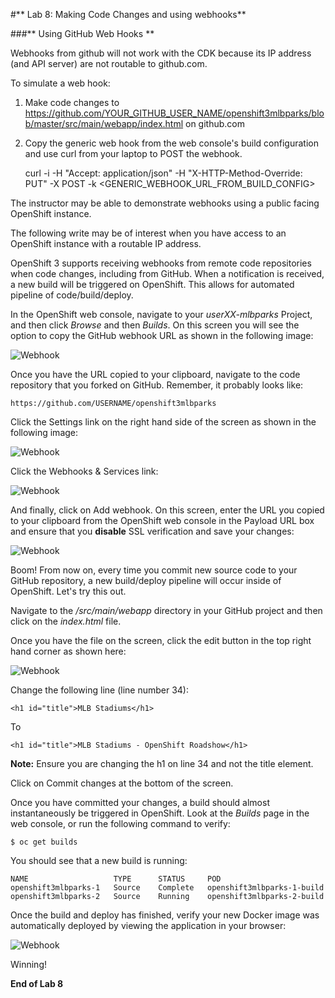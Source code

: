 #** Lab 8: Making Code Changes and using webhooks**

###** Using GitHub Web Hooks **

Webhooks from github will not work with the CDK because its IP address
(and API server) are not routable to github.com. 

To simulate a web hook:

1) Make code changes to https://github.com/YOUR_GITHUB_USER_NAME/openshift3mlbparks/blob/master/src/main/webapp/index.html on github.com

2) Copy the generic web hook from the web console's build configuration and use curl from your laptop to POST the webhook.

      curl -i -H "Accept: application/json" -H "X-HTTP-Method-Override: PUT" -X POST -k <GENERIC_WEBHOOK_URL_FROM_BUILD_CONFIG>

The instructor may be able to demonstrate webhooks using a public facing OpenShift instance.

The following write may be of interest when you have access to an OpenShift
instance with a routable IP address.

OpenShift 3 supports receiving webhooks from remote code repositories when code
changes, including from GitHub. When a notification is received, a new build
will be triggered on OpenShift. This allows for automated pipeline of
code/build/deploy. 

In the OpenShift web console, navigate to your *userXX-mlbparks* Project, and
then click *Browse* and then *Builds*.  On this screen you will see the option
to copy the GitHub webhook URL as shown in the following image:

![Webhook](http://training.runcloudrun.com/images/roadshow/webhook1.png)

Once you have the URL copied to your clipboard, navigate to the code repository
that you forked on GitHub. Remember, it probably looks like:

    https://github.com/USERNAME/openshift3mlbparks

Click the Settings link on the right hand side of the screen as shown in the
following image:

![Webhook](http://training.runcloudrun.com/images/roadshow/webhook2.png)

Click the Webhooks & Services link:

![Webhook](http://training.runcloudrun.com/images/roadshow/webhook3.png)

And finally, click on Add webhook.  On this screen, enter the URL you copied to
your clipboard from the OpenShift web console in the Payload URL box and ensure
that you **disable** SSL verification and save your changes:

![Webhook](http://training.runcloudrun.com/images/roadshow/webhook4.png)

Boom!  From now on, every time you commit new source code to your GitHub
repository, a new build/deploy pipeline will occur inside of OpenShift.  Let's
try this out.

Navigate to the */src/main/webapp* directory in your GitHub project and then
click on the *index.html* file.

Once you have the file on the screen, click the edit button in the top right
hand corner as shown here:

![Webhook](http://training.runcloudrun.com/images/roadshow/webhook5.png)

Change the following line (line number 34):

	<h1 id="title">MLB Stadiums</h1>

To

	<h1 id="title">MLB Stadiums - OpenShift Roadshow</h1>

**Note:** Ensure you are changing the h1 on line 34 and not the title element.

Click on Commit changes at the bottom of the screen.

Once you have committed your changes, a build should almost instantaneously be
triggered in OpenShift. Look at the *Builds* page in the web console, or run the
following command to verify:

	$ oc get builds

You should see that a new build is running:
	
    NAME                   TYPE      STATUS     POD
    openshift3mlbparks-1   Source    Complete   openshift3mlbparks-1-build
    openshift3mlbparks-2   Source    Running    openshift3mlbparks-2-build


Once the build and deploy has finished, verify your new Docker image was
automatically deployed by viewing the application in your browser:

![Webhook](http://training.runcloudrun.com/images/roadshow/webhook6.png)

Winning!

**End of Lab 8**
